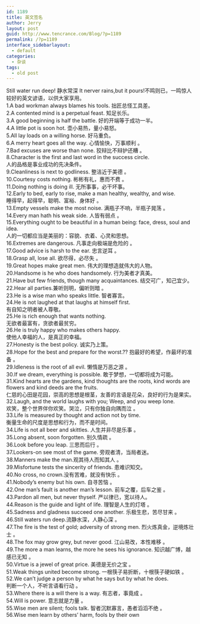 ```yaml
---
id: 1189
title: 英文签名
author: Jerry
layout: post
guid: http://www.tencrance.com/Blog/?p=1189
permalink: /?p=1189
interface_sidebarlayout:
  - default
categories:
  - 杂谈
tags:
  - old post
---
```

Still water run deep! 静水常深 It nerver rains,but it pours!不鸣则已，一鸣惊人  
较好的英文谚语，以供大家享用。  
1.A bad workman always blames his tools. 拙匠总怪工具差。  
2.A contented mind is a perpetual feast. 知足长乐。  
3.A good beginning is half the battle. 好的开端等于成功一半。  
4.A little pot is soon hot. 壶小易热，量小易怒。  
5.All lay loads on a willing horse. 好马重负。  
6.A merry heart goes all the way. 心情愉快，万事顺利 。  
7.Bad excuses are worse than none. 狡辩比不辩护还糟 。  
8.Character is the first and last word in the success circle.  
人的品格是事业成功的先决条件。  
9.Cleanliness is next to godliness. 整洁近于美德 。  
10.Courtesy costs nothing. 彬彬有礼，惠而不费 。  
11.Doing nothing is doing ill. 无所事事，必干坏事。  
12.Early to bed, early to rise, make a man healthy, wealthy, and wise.  
睡得早，起得早，聪明、富裕、身体好 。  
13.Empty vessels make the most noise. 满瓶子不响，半瓶子晃荡 。  
14.Every man hath his weak side. 人皆有弱点 。  
15.Everything ought to be beautiful in a human being: face, dress, soul and idea.  
人的一切都应当是美丽的：容貌、衣着、心灵和思想。  
16.Extremes are dangerous. 凡事走向极端是危险的 。  
17.Good advice is harsh to the ear. 忠言逆耳 。  
18.Grasp all, lose all. 欲尽得，必尽失 。  
19.Great hopes make great men. 伟大的理想造就伟大的人物。  
20.Handsome is he who does handsomely. 行为美者才真美。  
21.Have but few friends, though many acquaintances. 结交可广，知己宜少。  
22.Hear all parties.兼听则明，偏听则暗 。  
23.He is a wise man who speaks little. 智者寡言。  
24.He is not laughed at that laughs at himself first.  
有自知之明者被人尊敬。  
25.He is rich enough that wants nothing.  
无欲者最富有，贪欲者最贫穷。  
26.He is truly happy who makes others happy.  
使他人幸福的人，是真正的幸福。  
27.Honesty is the best policy. 诚实乃上策。  
28.Hope for the best and prepare for the worst.?? 抱最好的希望，作最坏的准备 。  
29.Idleness is the root of all evil. 懒惰是万恶之源 。  
30.If we dream, everything is possible. 敢于梦想，一切都将成为可能。  
31.Kind hearts are the gardens, kind thoughts are the roots, kind words are flowers and kind deeds are the fruits.  
仁慈的心田是花园，崇高的思想是根茎，友善的言语是花朵，良好的行为是果实。  
32.Laugh, and the world laughs with you; Weep, and you weep lone.  
欢笑，整个世界伴你欢笑。哭泣，只有你独自向隅而泣 。  
33.Life is measured by thought and action not by time.  
衡量生命的尺度是思想和行为，而不是时间。  
34.Life is not all beer and skittles. 人生并非尽是乐事 。  
35.Long absent, soon forgotten. 别久情疏 。  
36.Look before you leap. 三思而后行 。  
37.Lookers-on see most of the game. 旁观者清，当局者迷。  
38.Manners make the man.观其待人而知其人 。  
39.Misfortune tests the sincerity of friends. 患难识知交。  
40.No cross, no crown.没有苦难，就没有快乐 。  
41.Nobody&#8217;s enemy but his own. 自寻苦恼 。  
42.One man&#8217;s fault is another man&#8217;s lesson. 前车之覆，后车之鉴 。  
43.Pardon all men, but never thyself. 严以律已，宽以待人。  
44.Reason is the guide and light of life. 理智是人生的灯塔 。  
45.Sadness and gladness succeed one another. 乐极生悲，苦尽甘来 。  
46.Still waters run deep.流静水深，人静心深 。  
47.The fire is the test of gold; adversity of strong men. 烈火炼真金，逆境炼壮士 。  
48.The fox may grow grey, but never good. 江山易改，本性难移 。  
49.The more a man learns, the more he sees his ignorance. 知识越广博，越感已无知 。  
50.Virtue is a jewel of great price. 美德是无价之宝 。  
51.Weak things united become strong. 一根筷子易折断，十根筷子硬如铁 。  
52.We can&#8217;t judge a person by what he says but by what he does.  
判断一个人，不听言语看行动 。  
53.Where there is a will there is a way. 有志者，事竟成 。  
54.Will is power. 意志就是力量 。  
55.Wise men are silent; fools talk. 智者沉默寡言，愚者滔滔不绝 。  
56.Wise men learn by others&#8217; harm, fools by their own
